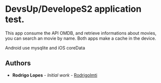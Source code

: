 # DevsUp/DevelopeS2 application test. 

This app consume the API OMDB, and retrieve informations about movies, you can search an movie by	name. Both apps make a cache in the device.

Android use mysqlite and iOS coreData

## Authors

* **Rodrigo Lopes** - *Initial work* - [Rodrigolmti](https://github.com/Rodrigolmti)
